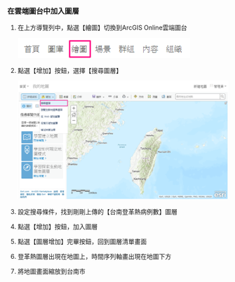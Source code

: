 ### 在雲端圖台中加入圖層

1.  在上方導覽列中，點選【繪圖】切換到ArcGIS Online雲端圖台
   
    ![](/assets/ex01/image11.png)

2.  點選【增加】按鈕，選擇【搜尋圖層】
    
    ![](/assets/ex01/image12.png)
    
3.  設定搜尋條件，找到剛剛上傳的【台南登革熱病例數】圖層

4.  點選【增加】按鈕，加入圖層

5.  點選【圖層增加】完畢按鈕，回到圖層清單畫面

6.  登革熱圖層出現在地圖上，時間序列軸畫出現在地圖下方

7.  將地圖畫面縮放到台南市

